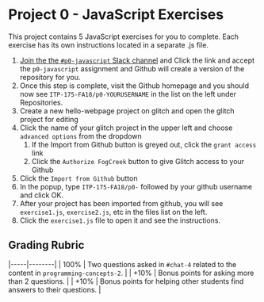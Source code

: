 # Project 0 - JavaScript Exercises

This project contains 5 JavaScript exercises for you to complete. Each exercise has its own instructions located in a separate .js file.

1. [Join the the `#p0-javascript` Slack channel][1] and Click the link and accept the `p0-javascript` assignment and Github will create a version of the repository for you.
1. Once this step is complete, visit the Github homepage and you should now see `ITP-175-FA18/p0-YOURUSERNAME` in the list on the left under Repositories.
1. Create a new hello-webpage project on glitch and open the glitch project for editing
1. Click the name of your glitch project in the upper left and choose `advanced options` from the dropdown
    1. If the Import from Github button is greyed out, click the `grant access` link
    1. Click the `Authorize FogCreek` button to give Glitch access to your Github
1. Click the `Import from Github` button
1. In the popup, type `ITP-175-FA18/p0-` followed by your github username and click OK.
1. After your project has been imported from github, you will see `exercise1.js`, `exercise2.js`, etc in the files list on the left.
1. Click the `exercise1.js` file to open it and see the instructions.

## Grading Rubric

|-----|--------|
| 100% | Two questions asked in `#chat-4` related to the content in `programming-concepts-2`. |
| +10% | Bonus points for asking more than 2 questions. |
| +10% | Bonus points for helping other students find answers to their questions. |

[//]: # (References)
[1]: https://itp175fa18.slack.com/messages/CD8SYN9K6